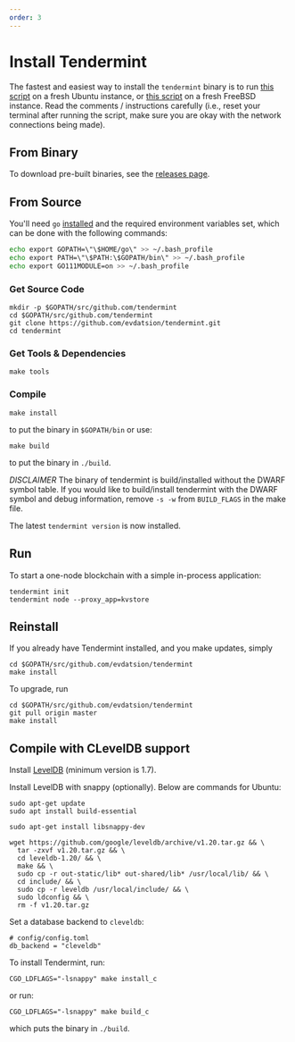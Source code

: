 ```yaml
---
order: 3
---
```


# Install Tendermint

The fastest and easiest way to install the `tendermint` binary
is to run [this script](https://github.com/evdatsion/tendermint/blob/master/scripts/install/install_tendermint_ubuntu.sh) on
a fresh Ubuntu instance,
or [this script](https://github.com/evdatsion/tendermint/blob/master/scripts/install/install_tendermint_bsd.sh)
on a fresh FreeBSD instance. Read the comments / instructions carefully (i.e., reset your terminal after running the script,
make sure you are okay with the network connections being made).

## From Binary

To download pre-built binaries, see the [releases page](https://github.com/evdatsion/tendermint/releases).

## From Source

You'll need `go` [installed](https://golang.org/doc/install) and the required
environment variables set, which can be done with the following commands:
```bash
echo export GOPATH=\"\$HOME/go\" >> ~/.bash_profile
echo export PATH=\"\$PATH:\$GOPATH/bin\" >> ~/.bash_profile
echo export GO111MODULE=on >> ~/.bash_profile
```

### Get Source Code

```
mkdir -p $GOPATH/src/github.com/tendermint
cd $GOPATH/src/github.com/tendermint
git clone https://github.com/evdatsion/tendermint.git
cd tendermint
```

### Get Tools & Dependencies

```
make tools
```

### Compile

```
make install
```

to put the binary in `$GOPATH/bin` or use:

```
make build
```

to put the binary in `./build`.

_DISCLAIMER_ The binary of tendermint is build/installed without the DWARF symbol table. If you would like to build/install tendermint with the DWARF symbol and debug information, remove `-s -w` from `BUILD_FLAGS` in the make file.

The latest `tendermint version` is now installed.

## Run

To start a one-node blockchain with a simple in-process application:

```
tendermint init
tendermint node --proxy_app=kvstore
```

## Reinstall

If you already have Tendermint installed, and you make updates, simply

```
cd $GOPATH/src/github.com/evdatsion/tendermint
make install
```

To upgrade, run

```
cd $GOPATH/src/github.com/evdatsion/tendermint
git pull origin master
make install
```

## Compile with CLevelDB support

Install [LevelDB](https://github.com/google/leveldb) (minimum version is 1.7).

Install LevelDB with snappy (optionally). Below are commands for Ubuntu:

```
sudo apt-get update
sudo apt install build-essential

sudo apt-get install libsnappy-dev

wget https://github.com/google/leveldb/archive/v1.20.tar.gz && \
  tar -zxvf v1.20.tar.gz && \
  cd leveldb-1.20/ && \
  make && \
  sudo cp -r out-static/lib* out-shared/lib* /usr/local/lib/ && \
  cd include/ && \
  sudo cp -r leveldb /usr/local/include/ && \
  sudo ldconfig && \
  rm -f v1.20.tar.gz
```

Set a database backend to `cleveldb`:

```
# config/config.toml
db_backend = "cleveldb"
```

To install Tendermint, run:

```
CGO_LDFLAGS="-lsnappy" make install_c
```

or run:

```
CGO_LDFLAGS="-lsnappy" make build_c
```

which puts the binary in `./build`.
